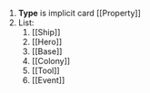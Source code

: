 1. **Type** is implicit card [[Property]]
2. List:
	1. [[Ship]]
	2. [[Hero]]
	3. [[Base]]
	4. [[Colony]]
	5. [[Tool]]
	6. [[Event]]
